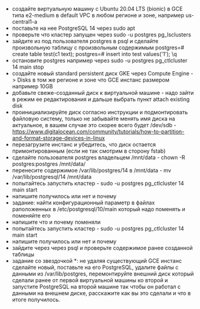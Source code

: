  - создайте виртуальную машину c Ubuntu 20.04 LTS (bionic) в GCE типа e2-medium в default VPC в любом регионе и зоне, например us-central1-a
 - поставьте на нее PostgreSQL 14 через sudo apt
 - проверьте что кластер запущен через sudo -u postgres pg_lsclusters
 - зайдите из под пользователя postgres в psql и сделайте произвольную таблицу с произвольным содержимым postgres=# create table test(c1 text); postgres=# insert into test values('1'); \q
 - остановите postgres например через sudo -u postgres pg_ctlcluster 14 main stop
 - создайте новый standard persistent диск GKE через Compute Engine -> Disks в том же регионе и зоне что GCE инстанс размером например 10GB
 - добавьте свеже-созданный диск к виртуальной машине - надо зайти в режим ее редактирования и дальше выбрать пункт attach existing disk
 - проинициализируйте диск согласно инструкции и подмонтировать файловую систему, только не забывайте менять имя диска на актуальное, в вашем случае это скорее всего будет /dev/sdb - https://www.digitalocean.com/community/tutorials/how-to-partition-and-format-storage-devices-in-linux
 - перезагрузите инстанс и убедитесь, что диск остается примонтированным (если не так смотрим в сторону fstab)
 - сделайте пользователя postgres владельцем /mnt/data - chown -R postgres:postgres /mnt/data/
 - перенесите содержимое /var/lib/postgres/14 в /mnt/data - mv /var/lib/postgresql/14 /mnt/data
 - попытайтесь запустить кластер - sudo -u postgres pg_ctlcluster 14 main start
 - напишите получилось или нет и почему
 - задание: найти конфигурационный параметр в файлах раположенных в /etc/postgresql/10/main который надо поменять и поменяйте его
 - напишите что и почему поменяли
 - попытайтесь запустить кластер - sudo -u postgres pg_ctlcluster 14 main start
 - напишите получилось или нет и почему
 - зайдите через через psql и проверьте содержимое ранее созданной таблицы
 - задание со звездочкой *: не удаляя существующий GCE инстанс сделайте новый, поставьте на его PostgreSQL, удалите файлы с данными из /var/lib/postgres, перемонтируйте внешний диск который сделали ранее от первой виртуальной машины ко второй и запустите PostgreSQL на второй машине так чтобы он работал с данными на внешнем диске, расскажите как вы это сделали и что в итоге получилось.

